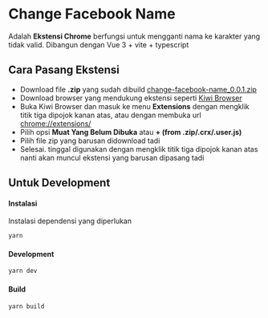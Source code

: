 # Change Facebook Name

Adalah **Ekstensi Chrome** berfungsi untuk mengganti nama ke karakter yang tidak valid. Dibangun dengan Vue 3 + vite + typescript

## Cara Pasang Ekstensi

- Download file **.zip** yang sudah dibuild [change-facebook-name_0.0.1.zip](https://github.com/LumineID/change-fb-name/raw/master/change-facebook-name_0.0.1.zip)
- Download browser yang mendukung ekstensi seperti [Kiwi Browser](https://play.google.com/store/apps/details?id=com.kiwibrowser.browser&pcampaignid=web_share)
- Buka Kiwi Browser dan masuk ke menu **Extensions** dengan mengklik titik tiga dipojok kanan atas, atau dengan membuka url [chrome://extensions/](chrome://extensions/)
- Pilih opsi **Muat Yang Belum Dibuka** atau **+ (from .zip/.crx/.user.js)**
- Pilih file zip yang barusan didownload tadi
- Selesai. tinggal digunakan dengan mengklik titik tiga dipojok kanan atas nanti akan muncul ekstensi yang barusan dipasang tadi

## Untuk Development
#### Instalasi
Instalasi dependensi yang diperlukan
```sh
yarn
```
#### Development
```sh
yarn dev
```
#### Build
```sh
yarn build
```

